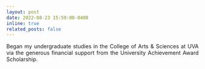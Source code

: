```yaml
---
layout: post
date: 2022-08-23 15:59:00-0400
inline: true
related_posts: false
---
```


<p style="text-align: justify;">Began my undergraduate studies in the College of Arts & Sciences at UVA via the generous financial support from the University Achievement Award Scholarship.</p>
